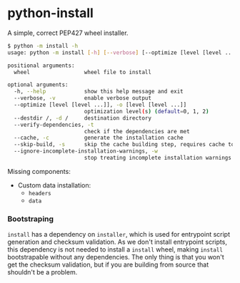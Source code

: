 # python-install

A simple, correct PEP427 wheel installer.

```sh
$ python -m install -h
usage: python -m install [-h] [--verbose] [--optimize [level [level ...]]] [--destdir /] [--verify-dependencies] [--cache] [--skip-build] [--ignore-incomplete-installation-warnings] [wheel]

positional arguments:
  wheel                 wheel file to install

optional arguments:
  -h, --help            show this help message and exit
  --verbose, -v         enable verbose output
  --optimize [level [level ...]], -o [level [level ...]]
                        optimization level(s) (default=0, 1, 2)
  --destdir /, -d /     destination directory
  --verify-dependencies, -t
                        check if the dependencies are met
  --cache, -c           generate the installation cache
  --skip-build, -s      skip the cache building step, requires cache to be present already
  --ignore-incomplete-installation-warnings, -w
                        stop treating incomplete installation warnings as errors
```

Missing components:
  - Custom data installation:
    - `headers`
    - `data`

### Bootstraping

`install` has a dependency on `installer`, which is used for entrypoint script
generation and checksum validation. As we don't install entrypoint scripts,
this dependency is not needed to install a `install` wheel, making `install`
bootstrapable without any dependencies. The only thing is that you won't get the
checksum validation, but if you are building from source that shouldn't be a
problem.
